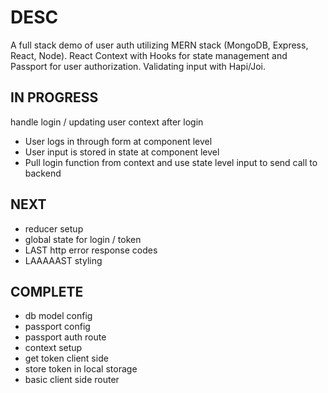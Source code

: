 # DESC

A full stack demo of user auth utilizing MERN stack (MongoDB, Express, React, Node). React Context with Hooks for state management and Passport for user authorization. Validating input with Hapi/Joi.

## IN PROGRESS

handle login / updating user context after login

-   User logs in through form at component level
-   User input is stored in state at component level
-   Pull login function from context and use state level input to send call to backend

## NEXT

-   reducer setup
-   global state for login / token
-   LAST http error response codes
-   LAAAAAST styling

## COMPLETE

-   db model config
-   passport config
-   passport auth route
-   context setup
-   get token client side
-   store token in local storage
-   basic client side router
